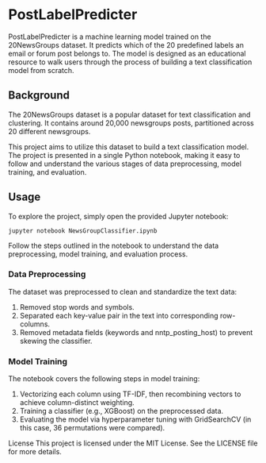 # PostLabelPredicter

PostLabelPredicter is a machine learning model trained on the 20NewsGroups dataset. It predicts which of the 20 predefined labels an email or forum post belongs to. The model is designed as an educational resource to walk users through the process of building a text classification model from scratch.

## Background
The 20NewsGroups dataset is a popular dataset for text classification and clustering. It contains around 20,000 newsgroups posts, partitioned across 20 different newsgroups.

This project aims to utilize this dataset to build a text classification model. The project is presented in a single Python notebook, making it easy to follow and understand the various stages of data preprocessing, model training, and evaluation.

## Usage
To explore the project, simply open the provided Jupyter notebook:

```
jupyter notebook NewsGroupClassifier.ipynb
```

Follow the steps outlined in the notebook to understand the data preprocessing, model training, and evaluation process.

### Data Preprocessing
The dataset was preprocessed to clean and standardize the text data:

1. Removed stop words and symbols.
2. Separated each key-value pair in the text into corresponding row-columns.
3. Removed metadata fields (keywords and nntp_posting_host) to prevent skewing the classifier.

### Model Training
The notebook covers the following steps in model training:

1. Vectorizing each column using TF-IDF, then recombining vectors to achieve column-distinct weighting.
2. Training a classifier (e.g., XGBoost) on the preprocessed data.
3. Evaluating the model via hyperparameter tuning with GridSearchCV (in this case, 36 permutations were compared).

License
This project is licensed under the MIT License. See the LICENSE file for more details.
